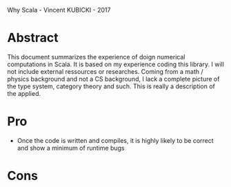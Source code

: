 Why Scala - Vincent KUBICKI - 2017

# Abstract

This document summarizes the experience of doign numerical computations in Scala. It is based on my experience coding this library. I will not include external ressources or researches. Coming from a math / physics background and not a CS background, I lack a complete picture of the type system, category theory and such. This is really a description of the applied.

# Pro

- Once the code is written and compiles, it is highly likely to be correct and show a minimum of runtime bugs

# Cons